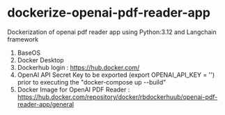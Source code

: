 # dockerize-openai-pdf-reader-app
Dockerization of openai pdf reader app using Python:3.12 and Langchain framework
1) BaseOS
2) Docker Desktop
3) Dockerhub login : https://hub.docker.com/
4) OpenAI API Secret Key to be exported (export OPENAI_API_KEY = '') prior to executing the "docker-compose up --build"
5) Docker Image for OpenAI PDF Reader : https://hub.docker.com/repository/docker/rbdockerhuub/openai-pdf-reader-app/general

